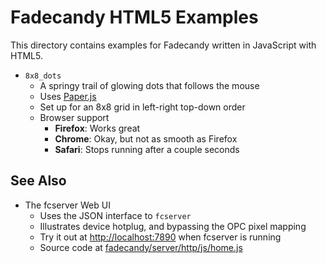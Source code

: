 Fadecandy HTML5 Examples
========================

This directory contains examples for Fadecandy written in JavaScript with HTML5.

* `8x8_dots`
  * A springy trail of glowing dots that follows the mouse
  * Uses [Paper.js](http://paperjs.org/)
  * Set up for an 8x8 grid in left-right top-down order
  * Browser support
    * **Firefox**: Works great
    * **Chrome**: Okay, but not as smooth as Firefox
    * **Safari**: Stops running after a couple seconds 

See Also
--------
 
* The fcserver Web UI
   * Uses the JSON interface to `fcserver`
   * Illustrates device hotplug, and bypassing the OPC pixel mapping
   * Try it out at [http://localhost:7890](http://localhost:7890) when fcserver is running
   * Source code at [fadecandy/server/http/js/home.js](https://github.com/scanlime/fadecandy/blob/master/server/http/js/home.js)
